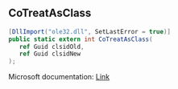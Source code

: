 ## CoTreatAsClass

```csharp
[DllImport("ole32.dll", SetLastError = true)]
public static extern int CoTreatAsClass(
   ref Guid clsidOld,
   ref Guid clsidNew
);
```

Microsoft documentation: [Link](https://learn.microsoft.com/en-us/windows/win32/api/objbase/nf-objbase-cotreatasclass)
